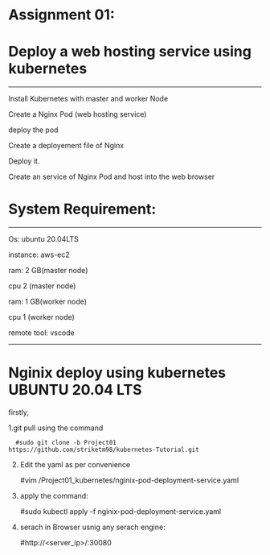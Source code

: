 # Assignment 01:

# Deploy a web hosting service using kubernetes
************************************************************************************************************

Install Kubernetes with master and worker Node

Create a Nginx Pod  (web hosting service)

deploy the pod 

Create a deployement file of Nginx

Deploy it. 

Create an service of Nginx Pod and host into the web browser  
 
# System Requirement:
************************************************************************************************************

Os: ubuntu 20.04LTS

instance: aws-ec2


ram: 2 GB(master node)

cpu  2 (master node)

ram: 1 GB(worker node)

cpu  1 (worker node)

remote tool: vscode  

****************************************************************************************************************************

# Nginix deploy using kubernetes UBUNTU 20.04 LTS

firstly,
   
   1.git pull using the command 
         
      #sudo git clone -b Project01 https://github.com/striketm98/kubernetes-Tutorial.git
   
  2. Edit the yaml as per convenience
      
      #vim /Project01_kubernetes/nginix-pod-deployment-service.yaml

  3. apply the command: 
      
      #sudo kubectl apply -f nginix-pod-deployment-service.yaml
      
 4. serach in Browser usnig any serach engine: 
      
      #http://<server_ip>/<dns>:30080 
        





   
